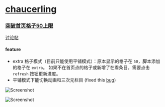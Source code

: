 # [chaucerling](https://github.com/chaucerling)

### [突破首页格子50上限](bgm_tracking_improvement.user.js?raw=true)

[讨论帖](https://bgm.tv/group/topic/317991)

#### feature
- extra 格子模式（目前只能使用平铺模式）：原本显示的格子在 `50`，脚本添加的格子在 `extra`。 如果不在首页点的格子或新增了在看条目，需要点击 `refresh` 按钮更新进度。
- 平铺模式下能切换动画和三次元栏目 (fixed this [bug](https://github.com/bangumi/issues/issues/12))

![Screenshot](http://r6.loli.io/NB3eEr.png)

![Screenshot](http://r5.loli.io/2AB7j2.png)
